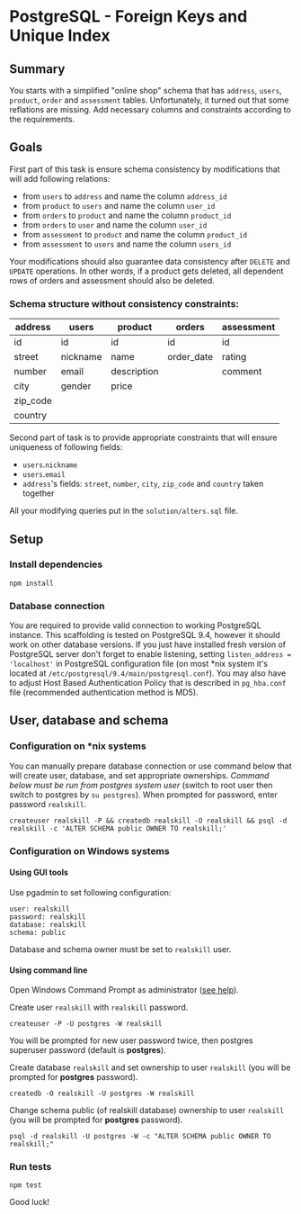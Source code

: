 # PostgreSQL - Foreign Keys and Unique Index

## Summary
You starts with a simplified "online shop" schema that has `address`, `users`, `product`, `order` and `assessment` tables. Unfortunately, it 
turned out that some reflations are missing. Add necessary columns and constraints according to the requirements.

## Goals

First part of this task is ensure schema consistency by modifications that will add following relations:

* from `users` to `address` and name the column `address_id`
* from `product` to `users` and name the column `user_id`
* from `orders` to `product` and name the column `product_id`
* from `orders` to `user` and name the column `user_id`
* from `assessment` to `product` and name the column `product_id`
* from `assessment` to `users` and name the column `users_id`

Your modifications should also guarantee data consistency after `DELETE` and `UPDATE` operations. In other words, if a product gets deleted, all dependent rows of orders and assessment should also be deleted. 

### Schema structure without consistency constraints:

| address   | users    | product     | orders      | assessment  | 
|-----------|----------|-------------|-------------|-------------| 
| id        | id       | id          | id          | id          | 
| street    | nickname | name        | order_date  | rating      | 
| number    | email    | description |             | comment     | 
| city      | gender   | price       |             |             |
| zip_code  |          |             |             |             |
| country   |          |             |             |             |

Second part of task is to provide appropriate constraints that will ensure uniqueness of following fields:

* `users`.`nickname`
* `users`.`email`
* `address`'s fields: `street`, `number`, `city`, `zip_code` and `country` taken together

All your modifying queries put in the `solution/alters.sql` file.

## Setup

### Install dependencies 

```
npm install
```
 
### Database connection

You are required to provide valid connection to working PostgreSQL instance. This scaffolding is tested on PostgreSQL 9.4, however it should work on other 
database versions. 
If you just have installed fresh version of PostgreSQL server don't forget to enable listening, setting `listen_address = 'localhost'` in PostgreSQL configuration
 file (on most *nix system it's located at `/etc/postgresql/9.4/main/postgresql.conf`). You may also have to adjust Host Based Authentication Policy that is 
 described in `pg_hba.conf` file (recommended authentication method is MD5).
 
## User, database and schema

### Configuration on *nix systems

You can manually prepare database connection or use command below that will create user, database, and set appropriate ownerships.
*Command below must be run from postgres system user* (switch to root user then switch to postgres by `su postgres`). When prompted for password, enter
 password `realskill`.
```  
createuser realskill -P && createdb realskill -O realskill && psql -d realskill -c 'ALTER SCHEMA public OWNER TO realskill;'
```

### Configuration on Windows systems

#### Using GUI tools
Use pgadmin to set following configuration:
```
user: realskill
password: realskill
database: realskill
schema: public
```
Database and schema owner must be set to `realskill` user.

#### Using command line

Open Windows Command Prompt as administrator ([see help](https://technet.microsoft.com/en-us/library/cc947813.aspx)).

Create user `realskill` with `realskill` password.

```
createuser -P -U postgres -W realskill
```

You will be prompted for new user password twice, then postgres superuser password (default is **postgres**).

Create database `realskill` and set ownership to user `realskill` (you will be prompted for **postgres** password).

```
createdb -O realskill -U postgres -W realskill
```

Change schema public (of realskill database) ownership to user `realskill` (you will be prompted for **postgres** password).

```
psql -d realskill -U postgres -W -c "ALTER SCHEMA public OWNER TO realskill;"
```

### Run tests

    npm test

Good luck!

